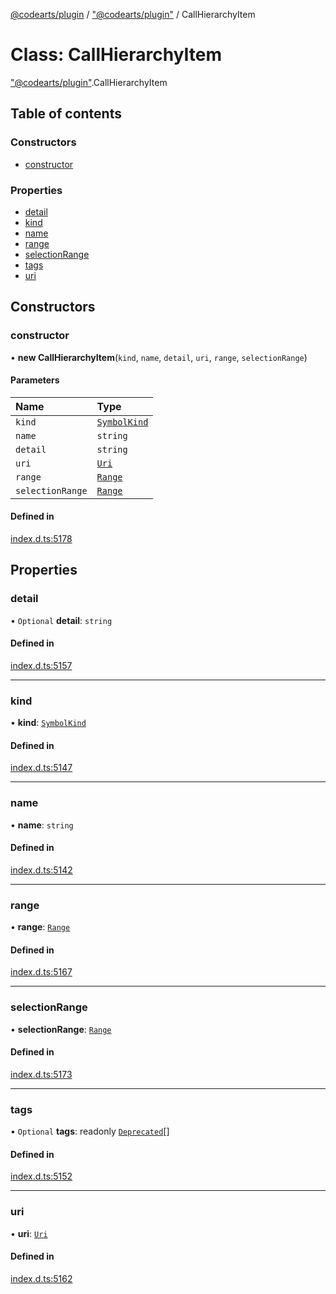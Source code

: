 [@codearts/plugin](../README.md) / ["@codearts/plugin"](../modules/_codearts_plugin_.md) / CallHierarchyItem

# Class: CallHierarchyItem

["@codearts/plugin"](../modules/_codearts_plugin_.md).CallHierarchyItem

## Table of contents

### Constructors

- [constructor](codearts_plugin_.CallHierarchyItem.md#constructor)

### Properties

- [detail](codearts_plugin_.CallHierarchyItem.md#detail)
- [kind](codearts_plugin_.CallHierarchyItem.md#kind)
- [name](codearts_plugin_.CallHierarchyItem.md#name)
- [range](codearts_plugin_.CallHierarchyItem.md#range)
- [selectionRange](codearts_plugin_.CallHierarchyItem.md#selectionrange)
- [tags](codearts_plugin_.CallHierarchyItem.md#tags)
- [uri](codearts_plugin_.CallHierarchyItem.md#uri)

## Constructors

### constructor

• **new CallHierarchyItem**(`kind`, `name`, `detail`, `uri`, `range`, `selectionRange`)

#### Parameters

| Name | Type |
| :------ | :------ |
| `kind` | [`SymbolKind`](../enums/codearts_plugin_.SymbolKind.md) |
| `name` | `string` |
| `detail` | `string` |
| `uri` | [`Uri`](codearts_plugin_.Uri.md) |
| `range` | [`Range`](codearts_plugin_.Range.md) |
| `selectionRange` | [`Range`](codearts_plugin_.Range.md) |

#### Defined in

[index.d.ts:5178](https://github.com/huaweicloud/cloudide-plugin-api/blob/203b986/index.d.ts#L5178)

## Properties

### detail

• `Optional` **detail**: `string`

#### Defined in

[index.d.ts:5157](https://github.com/huaweicloud/cloudide-plugin-api/blob/203b986/index.d.ts#L5157)

___

### kind

• **kind**: [`SymbolKind`](../enums/codearts_plugin_.SymbolKind.md)

#### Defined in

[index.d.ts:5147](https://github.com/huaweicloud/cloudide-plugin-api/blob/203b986/index.d.ts#L5147)

___

### name

• **name**: `string`

#### Defined in

[index.d.ts:5142](https://github.com/huaweicloud/cloudide-plugin-api/blob/203b986/index.d.ts#L5142)

___

### range

• **range**: [`Range`](codearts_plugin_.Range.md)

#### Defined in

[index.d.ts:5167](https://github.com/huaweicloud/cloudide-plugin-api/blob/203b986/index.d.ts#L5167)

___

### selectionRange

• **selectionRange**: [`Range`](codearts_plugin_.Range.md)

#### Defined in

[index.d.ts:5173](https://github.com/huaweicloud/cloudide-plugin-api/blob/203b986/index.d.ts#L5173)

___

### tags

• `Optional` **tags**: readonly [`Deprecated`](../enums/codearts_plugin_.SymbolTag.md#deprecated)[]

#### Defined in

[index.d.ts:5152](https://github.com/huaweicloud/cloudide-plugin-api/blob/203b986/index.d.ts#L5152)

___

### uri

• **uri**: [`Uri`](codearts_plugin_.Uri.md)

#### Defined in

[index.d.ts:5162](https://github.com/huaweicloud/cloudide-plugin-api/blob/203b986/index.d.ts#L5162)
